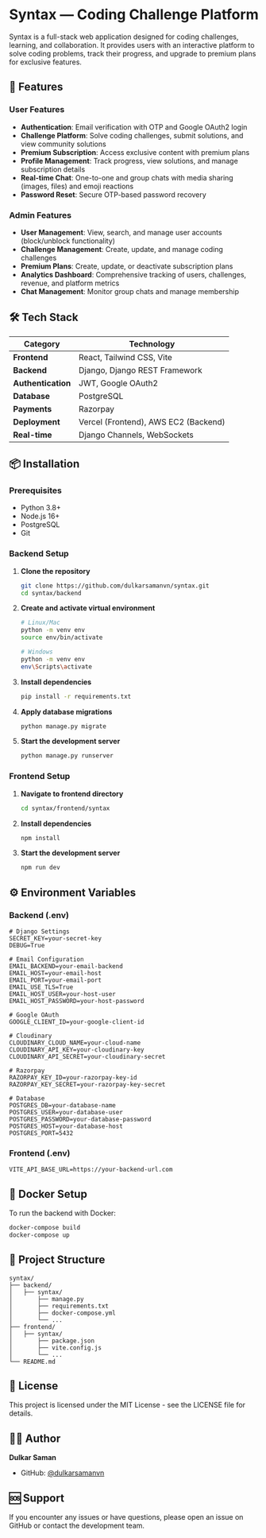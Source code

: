 # Syntax — Coding Challenge Platform

Syntax is a full-stack web application designed for coding challenges, learning, and collaboration. It provides users with an interactive platform to solve coding problems, track their progress, and upgrade to premium plans for exclusive features.

## 🚀 Features

### User Features
- **Authentication**: Email verification with OTP and Google OAuth2 login
- **Challenge Platform**: Solve coding challenges, submit solutions, and view community solutions
- **Premium Subscription**: Access exclusive content with premium plans
- **Profile Management**: Track progress, view solutions, and manage subscription details
- **Real-time Chat**: One-to-one and group chats with media sharing (images, files) and emoji reactions
- **Password Reset**: Secure OTP-based password recovery

### Admin Features
- **User Management**: View, search, and manage user accounts (block/unblock functionality)
- **Challenge Management**: Create, update, and manage coding challenges
- **Premium Plans**: Create, update, or deactivate subscription plans
- **Analytics Dashboard**: Comprehensive tracking of users, challenges, revenue, and platform metrics
- **Chat Management**: Monitor group chats and manage membership

## 🛠 Tech Stack

| Category | Technology |
|----------|------------|
| **Frontend** | React, Tailwind CSS, Vite |
| **Backend** | Django, Django REST Framework |
| **Authentication** | JWT, Google OAuth2 |
| **Database** | PostgreSQL |
| **Payments** | Razorpay |
| **Deployment** | Vercel (Frontend), AWS EC2 (Backend) |
| **Real-time** | Django Channels, WebSockets |

## 📦 Installation

### Prerequisites
- Python 3.8+
- Node.js 16+
- PostgreSQL
- Git

### Backend Setup

1. **Clone the repository**
   ```bash
   git clone https://github.com/dulkarsamanvn/syntax.git
   cd syntax/backend
   ```

2. **Create and activate virtual environment**
   ```bash
   # Linux/Mac
   python -m venv env
   source env/bin/activate
   
   # Windows
   python -m venv env
   env\Scripts\activate
   ```

3. **Install dependencies**
   ```bash
   pip install -r requirements.txt
   ```

4. **Apply database migrations**
   ```bash
   python manage.py migrate
   ```

5. **Start the development server**
   ```bash
   python manage.py runserver
   ```

### Frontend Setup

1. **Navigate to frontend directory**
   ```bash
   cd syntax/frontend/syntax
   ```

2. **Install dependencies**
   ```bash
   npm install
   ```

3. **Start the development server**
   ```bash
   npm run dev
   ```

## ⚙️ Environment Variables

### Backend (.env)
```env
# Django Settings
SECRET_KEY=your-secret-key
DEBUG=True

# Email Configuration
EMAIL_BACKEND=your-email-backend
EMAIL_HOST=your-email-host
EMAIL_PORT=your-email-port
EMAIL_USE_TLS=True
EMAIL_HOST_USER=your-host-user
EMAIL_HOST_PASSWORD=your-host-password

# Google OAuth
GOOGLE_CLIENT_ID=your-google-client-id

# Cloudinary
CLOUDINARY_CLOUD_NAME=your-cloud-name
CLOUDINARY_API_KEY=your-cloudinary-key
CLOUDINARY_API_SECRET=your-cloudinary-secret

# Razorpay
RAZORPAY_KEY_ID=your-razorpay-key-id
RAZORPAY_KEY_SECRET=your-razorpay-key-secret

# Database
POSTGRES_DB=your-database-name
POSTGRES_USER=your-database-user
POSTGRES_PASSWORD=your-database-password
POSTGRES_HOST=your-database-host
POSTGRES_PORT=5432
```

### Frontend (.env)
```env
VITE_API_BASE_URL=https://your-backend-url.com
```

## 🐳 Docker Setup

To run the backend with Docker:

```bash
docker-compose build
docker-compose up
```

## 📁 Project Structure

```
syntax/
├── backend/
│   ├── syntax/
│       ├── manage.py
│       ├── requirements.txt
│       ├── docker-compose.yml
│       └── ...
├── frontend/
│   ├── syntax/
│       ├── package.json
│       ├── vite.config.js
│       └── ...
└── README.md
```

## 📝 License

This project is licensed under the MIT License - see the LICENSE file for details.

## 👨‍💻 Author

**Dulkar Saman**
- GitHub: [@dulkarsamanvn](https://github.com/dulkarsamanvn)

## 🆘 Support

If you encounter any issues or have questions, please open an issue on GitHub or contact the development team.